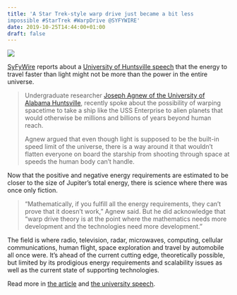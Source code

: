```yaml
---
title: 'A Star Trek-style warp drive just became a bit less
impossible #StarTrek #WarpDrive @SYFYWIRE'
date: 2019-10-25T14:44:00+01:00
draft: false
---
```


![](https://cdn-blog.adafruit.com/uploads/2019/10/Untitled-89.png)

[SyFyWire](https://www.syfy.com/syfywire/warp-drive-just-became-that-much-less-impossible) reports about a [University of Huntsville speech](https://www.uah.edu/news/news/standing-room-only-crowd-engages-in-student-s-warp-drive-theory-speech) that the energy to travel faster than light might not be more than the power in the entire universe.

> Undergraduate researcher [Joseph Agnew of the University of Alabama Huntsville](https://www.uah.edu/news/news/standing-room-only-crowd-engages-in-student-s-warp-drive-theory-speech), recently spoke about the possibility of warping spacetime to take a ship like the USS Enterprise to alien planets that would otherwise be millions and billions of years beyond human reach.
> 
> Agnew argued that even though light is supposed to be the built-in speed limit of the universe, there is a way around it that wouldn’t flatten everyone on board the starship from shooting through space at speeds the human body can’t handle.

Now that the positive and negative energy requirements are estimated to be closer to the size of Jupiter’s total energy, there is science where there was once only fiction.

> “Mathematically, if you fulfill all the energy requirements, they can’t prove that it doesn’t work,” Agnew said. But he did acknowledge that “warp drive theory is at the point where the mathematics needs more development and the technologies need more development.”

The field is where radio, television, radar, microwaves, computing, cellular communications, human flight, space exploration and travel by automobile all once were. It’s ahead of the current cutting edge, theoretically possible, but limited by its prodigious energy requirements and scalability issues as well as the current state of supporting technologies.

Read more in [the article](https://www.syfy.com/syfywire/warp-drive-just-became-that-much-less-impossible) and [the university speech](https://www.uah.edu/news/news/standing-room-only-crowd-engages-in-student-s-warp-drive-theory-speech).